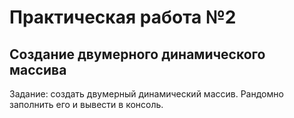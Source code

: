 # Практическая работа №2

## Создание двумерного динамического массива

Задание: создать двумерный динамический массив. Рандомно заполнить его и вывести в консоль.
